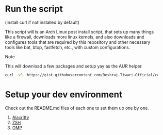 # Run the script 
(install curl if not installed by default)

This script will is an Arch Linux post install script, that sets up many things like a firewall, downloads more linux kernels, and also downloads and configures tools that are required by this repository and other necessary tools like bat, btop, fastfetch, etc., with custom configurations.

> [!NOTE]
> This will download a few packages and setup yay as the AUR helper.

```bash
curl -sSL https://gist.githubusercontent.com/Deshraj-Tiwari-Official/cca2335cd4d2bd21391aa7145f75756b/raw/8bafebe26922258339fdceb0d91d37bbb898f8d4/setup.sh | bash
```

# Setup your dev environment

Check out the README.md files of each one to set them up one by one.

1. [Alacritty](./alacritty/.config/alacritty/README.md)
2. [ZSH](./zsh/README.md)
3. [OMP](./ohmyposh/.config/ohmyposh/README.md)

